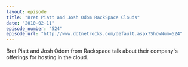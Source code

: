 ```yaml
---
layout: episode
title: "Bret Piatt and Josh Odom RackSpace Clouds"
date: "2010-02-11"
episode_number: "524"
episode_url: "http://www.dotnetrocks.com/default.aspx?ShowNum=524"
---
```


Bret Piatt and Josh Odom from Rackspace talk about their company's offerings for hosting in the cloud.
